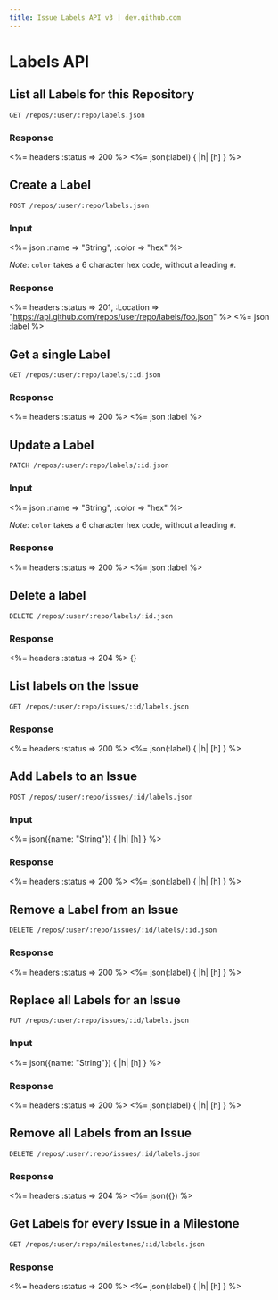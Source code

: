 ```yaml
---
title: Issue Labels API v3 | dev.github.com
---
```


# Labels API

## List all Labels for this Repository

    GET /repos/:user/:repo/labels.json

### Response

<%= headers :status => 200 %>
<%= json(:label) { |h| [h] } %>

## Create a Label

    POST /repos/:user/:repo/labels.json

### Input

<%= json :name => "String", :color => "hex" %>

*Note*: `color` takes a 6 character hex code, without a leading `#`.

### Response

<%= headers :status => 201,
      :Location =>
"https://api.github.com/repos/user/repo/labels/foo.json" %>
<%= json :label %>

## Get a single Label

    GET /repos/:user/:repo/labels/:id.json

### Response

<%= headers :status => 200 %>
<%= json :label %>

## Update a Label

    PATCH /repos/:user/:repo/labels/:id.json

### Input

<%= json :name => "String", :color => "hex" %>

*Note*: `color` takes a 6 character hex code, without a leading `#`.

### Response

<%= headers :status => 200 %>
<%= json :label %>

## Delete a label

    DELETE /repos/:user/:repo/labels/:id.json

### Response

<%= headers :status => 204 %>
    {}

## List labels on the Issue

    GET /repos/:user/:repo/issues/:id/labels.json

### Response

<%= headers :status => 200 %>
<%= json(:label) { |h| [h] } %>

## Add Labels to an Issue

    POST /repos/:user/:repo/issues/:id/labels.json

### Input

<%= json({name: "String"}) { |h| [h] } %>

### Response

<%= headers :status => 200 %>
<%= json(:label) { |h| [h] } %>

## Remove a Label from an Issue

    DELETE /repos/:user/:repo/issues/:id/labels/:id.json

### Response

<%= headers :status => 200 %>
<%= json(:label) { |h| [h] } %>

## Replace all Labels for an Issue

    PUT /repos/:user/:repo/issues/:id/labels.json

### Input

<%= json({name: "String"}) { |h| [h] } %>

### Response

<%= headers :status => 200 %>
<%= json(:label) { |h| [h] } %>

## Remove all Labels from an Issue

    DELETE /repos/:user/:repo/issues/:id/labels.json

### Response

<%= headers :status => 204 %>
<%= json({}) %>

## Get Labels for every Issue in a Milestone

    GET /repos/:user/:repo/milestones/:id/labels.json

### Response

<%= headers :status => 200 %>
<%= json(:label) { |h| [h] } %>
